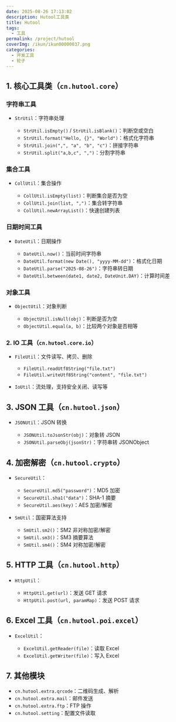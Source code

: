 ```yaml
---
date: 2025-08-26 17:13:02
description: Hutool工具类
title: Hutool
tags:
  - 工具
permalink: /project/hutool
coverImg: /ikun/ikun00000037.png
categories:
  - 开发工具
  - 轮子
---
```



## **1. 核心工具类（`cn.hutool.core`）**

### **字符串工具**

* `StrUtil`：字符串处理

  * `StrUtil.isEmpty()` / `StrUtil.isBlank()`：判断空或空白
  * `StrUtil.format("Hello, {}", "World")`：格式化字符串
  * `StrUtil.join(",", "a", "b", "c")`：拼接字符串
  * `StrUtil.split("a,b,c", ",")`：分割字符串

### **集合工具**

* `CollUtil`：集合操作

  * `CollUtil.isEmpty(list)`：判断集合是否为空
  * `CollUtil.join(list, ",")`：集合转字符串
  * `CollUtil.newArrayList()`：快速创建列表

### **日期时间工具**

* `DateUtil`：日期操作

  * `DateUtil.now()`：当前时间字符串
  * `DateUtil.format(new Date(), "yyyy-MM-dd")`：格式化日期
  * `DateUtil.parse("2025-08-26")`：字符串转日期
  * `DateUtil.between(date1, date2, DateUnit.DAY)`：计算时间差

### **对象工具**

* `ObjectUtil`：对象判断

  * `ObjectUtil.isNull(obj)`：判断是否为空
  * `ObjectUtil.equal(a, b)`：比较两个对象是否相等



### **2. IO 工具（`cn.hutool.core.io`）**

* `FileUtil`：文件读写、拷贝、删除

  * `FileUtil.readUtf8String("file.txt")`
  * `FileUtil.writeUtf8String("content", "file.txt")`
* `IoUtil`：流处理，支持安全关闭、读写等



## **3. JSON 工具（`cn.hutool.json`）**

* `JSONUtil`：JSON 转换

  * `JSONUtil.toJsonStr(obj)`：对象转 JSON
  * `JSONUtil.parseObj(jsonStr)`：字符串转 JSONObject



## **4. 加密解密（`cn.hutool.crypto`）**

* `SecureUtil`：

  * `SecureUtil.md5("password")`：MD5 加密
  * `SecureUtil.sha1("data")`：SHA-1 摘要
  * `SecureUtil.aes(key)`：AES 加密/解密

* `SmUtil`：国密算法支持

  * `SmUtil.sm2()`：SM2 非对称加密/解密
  * `SmUtil.sm3()`：SM3 摘要算法
  * `SmUtil.sm4()`：SM4 对称加密/解密


## **5. HTTP 工具（`cn.hutool.http`）**

* `HttpUtil`：

  * `HttpUtil.get(url)`：发送 GET 请求
  * `HttpUtil.post(url, paramMap)`：发送 POST 请求



## **6. Excel 工具（`cn.hutool.poi.excel`）**

* `ExcelUtil`：

  * `ExcelUtil.getReader(file)`：读取 Excel
  * `ExcelUtil.getWriter(file)`：写入 Excel



## **7. 其他模块**

* `cn.hutool.extra.qrcode`：二维码生成、解析
* `cn.hutool.extra.mail`：邮件发送
* `cn.hutool.extra.ftp`：FTP 操作
* `cn.hutool.setting`：配置文件读取

